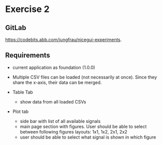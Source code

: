 # Exercise 2

## GitLab
https://codebits.abb.com/jungfrau/nicegui-experiments.

## Requirements
- current application as foundation (1.0.0)
- Multiple CSV files can be loaded (not necessarily at once). Since they share the x-axis, their data can be merged.

- Table Tab
    -  show data from all loaded CSVs
- Plot tab
    - side bar with list of all available signals
    - main page section with figures. User should be able to select between following figures layouts: 1x1, 1x2, 2x1, 2x2
    - user should be able to select what signal is shown in which figure